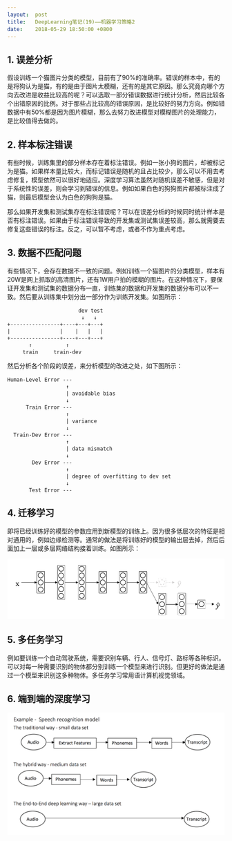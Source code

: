 ```yaml
---
layout:  post
title:   DeepLearning笔记(19)——机器学习策略2
date:    2018-05-29 18:50:00 +0800
---
```


## 1. 误差分析

假设训练一个猫图片分类的模型，目前有了90%的准确率。错误的样本中，有的是将狗认为是猫，有的是由于图片太模糊，还有的是其它原因。那么究竟向哪个方向去改进是收益比较高的呢？可以选取一部分错误数据进行统计分析，然后比较各个出错原因的比例。对于那些占比较高的错误原因，是比较好的努力方向。例如错数据中有50%都是因为图片模糊，那么去努力改进模型对模糊图片的处理能力，是比较值得去做的。

## 2. 样本标注错误

有些时候，训练集里的部分样本存在着标注错误。例如一张小狗的图片，却被标记为是猫。如果样本量比较大，而标记错误是随机的且占比较少，那么可以不用去考虑修复，模型依然可以很好地适应。深度学习算法虽然对随机误差不敏感，但是对于系统性的误差，则会学习到错误的信息。例如如果白色的狗狗图片都被标注成了猫，则最后模型会认为白色的狗狗是猫。

那么如果开发集和测试集存在标注错误呢？可以在误差分析的时候同时统计样本是否有标注错误。如果由于标注错误导致的开发集或测试集误差较高，那么就需要去修复这些错误的标注。反之，可以暂不考虑，或者不作为重点考虑。

## 3. 数据不匹配问题

有些情况下，会存在数据不一致的问题。例如训练一个猫图片的分类模型，样本有20W是网上抓取的高清图片，还有1W用户拍的模糊的图片。在这种情况下，要保证开发集和测试集的数据分布一直，训练集的数据和开发集的数据分布可以不一致。然后要从训练集中划分出一部分作为训练开发集。如图所示：

```
                       dev test
                        ↓   ↓
+----------------+----+---+---+
|                |    |   |   |
+----------------+----+---+---+
       ↑           ↑
     train     train-dev
```

然后分析各个阶段的误差，来分析模型的改进之处，如下图所示：


```
Human-Level Error ---
                   ↑
                   | avoidable bias
                   ↓
      Train Error ---
                   ↑
                   | variance
                   ↓
  Train-Dev Error ---
                   ↑
                   | data mismatch
                   ↓
        Dev Error ---
                   ↑
                   | degree of overfitting to dev set
                   ↓
       Test Error ---
```

## 4. 迁移学习

即将已经训练好的模型的参数应用到新模型的训练上。因为很多低层次的特征是相对通用的，例如边缘检测等。通常的做法是将训练好的模型的输出层去掉，然后后面加上一层或多层网络结构接着训练。如图所示：

![](./img/2018/05/29/19-1.png)

## 5. 多任务学习

例如要训练一个自动驾驶系统，需要识别车辆、行人、信号灯、路标等各种标识。可以对每一种需要识别的物体都分别训练一个模型来进行识别。但更好的做法是通过一个模型来识别这多种物体。多任务学习常用语计算机视觉领域。

## 6. 端到端的深度学习

![](./img/2018/05/29/19-2.png)
